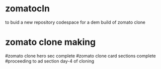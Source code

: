 # zomatocln
to buid a new repository codespace for a dem build of zomato clone
# zomato clone making
#zomato clone hero sec complete
#zomato clone card sections
complete
#proceeding to ad section
day-4 of cloning
